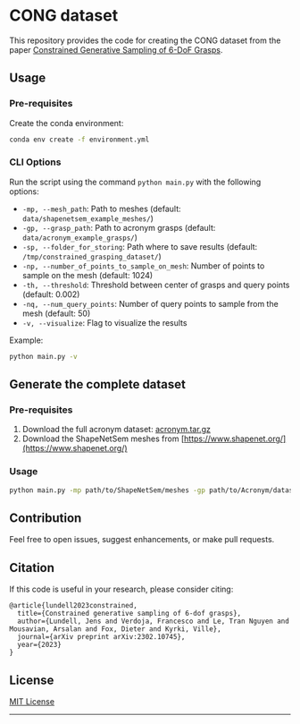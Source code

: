 # CONG dataset

This repository provides the code for creating the CONG dataset from the paper [Constrained Generative Sampling of 6-DoF Grasps](https://arxiv.org/pdf/2302.10745.pdf). 

## Usage

### Pre-requisites

Create the conda environment:
```bash
conda env create -f environment.yml
```

### CLI Options

Run the script using the command `python main.py` with the following options:

- `-mp, --mesh_path`: Path to meshes (default: `data/shapenetsem_example_meshes/`)
- `-gp, --grasp_path`: Path to acronym grasps (default: `data/acronym_example_grasps/`)
- `-sp, --folder_for_storing`: Path where to save results (default: `/tmp/constrained_grasping_dataset/`)
- `-np, --number_of_points_to_sample_on_mesh`: Number of points to sample on the mesh (default: 1024)
- `-th, --threshold`: Threshold between center of grasps and query points (default: 0.002)
- `-nq, --num_query_points`: Number of query points to sample from the mesh (default: 50)
- `-v, --visualize`: Flag to visualize the results

Example:

```bash
python main.py -v
```

## Generate the complete dataset

### Pre-requisites

1. Download the full acronym dataset: [acronym.tar.gz](https://drive.google.com/file/d/1zcPARTCQx2oeiKk7a-wdN_CN-RUVX56c/view?usp=sharing)
2. Download the ShapeNetSem meshes from [https://www.shapenet.org/](https://www.shapenet.org/)

### Usage

```bash
python main.py -mp path/to/ShapeNetSem/meshes -gp path/to/Acronym/dataset
```

## Contribution

Feel free to open issues, suggest enhancements, or make pull requests.

## Citation

If this code is useful in your research, please consider citing:

```
@article{lundell2023constrained,
  title={Constrained generative sampling of 6-dof grasps},
  author={Lundell, Jens and Verdoja, Francesco and Le, Tran Nguyen and Mousavian, Arsalan and Fox, Dieter and Kyrki, Ville},
  journal={arXiv preprint arXiv:2302.10745},
  year={2023}
}
```

## License

[MIT License](LICENSE)

---